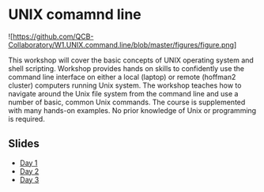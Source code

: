 
# UNIX comamnd line

![https://github.com/QCB-Collaboratory/W1.UNIX.command.line/blob/master/figures/figure.png]


This workshop will cover the basic concepts of UNIX operating system and shell scripting. Workshop provides hands on skills to confidently use the command line interface on either a local (laptop) or remote (hoffman2 cluster) computers running Unix system. The workshop teaches how to navigate around the Unix file system from the command line and use a number of basic, common Unix commands. The course is supplemented with many hands-on examples. No prior knowledge of Unix or programming is required.

## Slides
- [Day 1](https://github.com/QCB-Collaboratory/W1.UNIX.command.line/blob/master/workshop.slides/day1_Unix.pdf)
- [Day 2](https://github.com/QCB-Collaboratory/W1.UNIX.command.line/blob/master/workshop.slides/day2_Unix.pdf)
- [Day 3](https://github.com/QCB-Collaboratory/W1.UNIX.command.line/blob/master/workshop.slides/day3_Unix.pdf)
